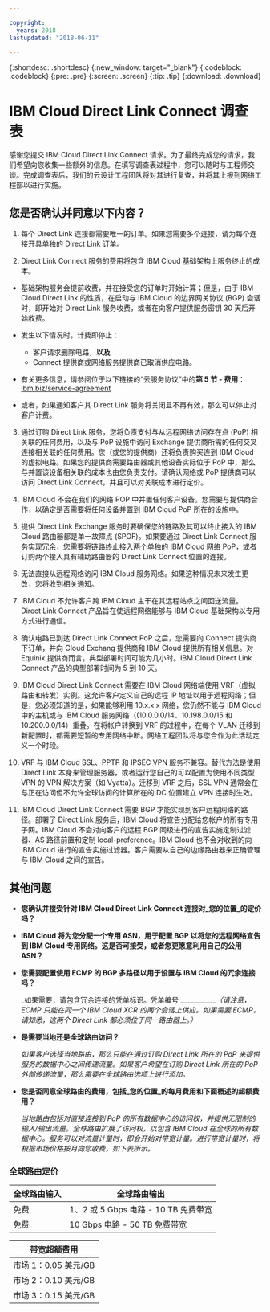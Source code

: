 ```yaml
---

copyright:
  years: 2018
lastupdated: "2018-06-11"

---
```


{:shortdesc: .shortdesc}
{:new_window: target="_blank"}
{:codeblock: .codeblock}
{:pre: .pre}
{:screen: .screen}
{:tip: .tip}
{:download: .download}

# IBM Cloud Direct Link Connect 调查表

感谢您提交 IBM Cloud Direct Link Connect 请求。为了最终完成您的请求，我们希望向您收集一些额外的信息。在填写调查表过程中，您可以随时与工程师交谈。完成调查表后，我们的云设计工程团队将对其进行复查，并将其上报到网络工程部以进行实施。

## 您是否确认并同意以下内容？

1. 每个 Direct Link 连接都需要唯一的订单。如果您需要多个连接，请为每个连接开具单独的 Direct Link 订单。

2. Direct Link Connect 服务的费用将包含 IBM Cloud 基础架构上服务终止的成本。 

 * 基础架构服务会提前收费，并在接受您的订单时开始计算；但是，由于 IBM Cloud Direct Link 的性质，在启动与 IBM Cloud 的边界网关协议 (BGP) 会话时，即开始对 Direct Link 服务收费，或者在向客户提供服务密钥 30 天后开始收费。 

 * 发生以下情况时，计费即停止：
   * 客户请求删除电路，**以及** 
   * Connect 提供商或网络服务提供商已取消供应电路。
  * 有关更多信息，请参阅位于以下链接的“云服务协议”中的**第 5 节 - 费用**：[ibm.biz/service-agreement](ibm.biz/service-agreement)
  * 或者，如果通知客户其 Direct Link 服务将关闭且不再有效，那么可以停止对客户计费。

3. 通过订购 Direct Link 服务，您将负责支付与从远程网络访问存在点 (PoP) 相关联的任何费用，以及与 PoP 设施中访问 Exchange 提供商所需的任何交叉连接相关联的任何费用。您（或您的提供商）还将负责购买连到 IBM Cloud 的虚拟电路。如果您的提供商需要路由器或其他设备实际位于 PoP 中，那么与并置该设备相关联的成本也由您负责支付。请确认网络或 PoP 提供商可以访问 Direct Link Connect，并且可以对关联成本进行定价。

4. IBM Cloud 不会在我们的网络 POP 中并置任何客户设备。您需要与提供商合作，以确定是否需要将任何设备并置到 IBM Cloud PoP 所在的设施中。

5. 提供 Direct Link Exchange 服务时要确保您的链路及其可以终止接入的 IBM Cloud 路由器都是单一故障点 (SPOF)。如果要通过 Direct Link Connect 服务实现冗余，您需要将链路终止接入两个单独的 IBM Cloud 网络 PoP，或者订购两个接入具有辅助路由器的 Direct Link Connect 位置的连接。

6. 无法直接从远程网络访问 IBM Cloud 服务网络。如果这种情况未来发生更改，您将收到相关通知。

7. IBM Cloud 不允许客户跨 IBM Cloud 主干在其远程站点之间回送流量。Direct Link Connect 产品旨在使远程网络能够与 IBM Cloud 基础架构以专用方式进行通信。

8. 确认电路已到达 Direct Link Connect PoP 之后，您需要向 Connect 提供商下订单，并向 Cloud Exchang 提供商和 IBM Cloud 提供所有相关信息。对 Equinix 提供商而言，典型部署时间可能为几小时。IBM Cloud Direct Link Connect 产品的典型部署时间为 5 到 10 天。 

9. IBM Cloud Direct Link Connect 需要在 IBM Cloud 网络端使用 VRF（虚拟路由和转发）实例。这允许客户定义自己的远程 IP 地址以用于远程网络；但是，您必须知道的是，如果能够利用 10.x.x.x 网络，您仍然不能与 IBM Cloud 中的主机或与 IBM Cloud 服务网络（(10.0.0.0/14、10.198.0.0/15 和 10.200.0.0/14）重叠。在将帐户转换到 VRF 的过程中，在每个 VLAN 迁移到新配置时，都需要短暂的专用网络中断。网络工程团队将与您合作为此活动定义一个时段。

10. VRF 与 IBM Cloud SSL、PPTP 和 IPSEC VPN 服务不兼容。替代方法是使用 Direct Link 本身来管理服务器，或者运行您自己的可以配置为使用不同类型 VPN 的 VPN 解决方案（如 Vyatta）。迁移到 VRF 之后，SSL VPN 通常会在与正在访问但不允许全球访问的计算所在的 DC 位置建立 VPN 连接时生效。

11. IBM Cloud Direct Link Connect 需要 BGP 才能实现到客户远程网络的路径。部署了 Direct Link 服务后，IBM Cloud 将宣告分配给您帐户的所有专用子网。IBM Cloud 不会对向客户的远程 BGP 同级进行的宣告实施定制过滤器、AS 路径前置和定制 local-preference。IBM Cloud 也不会对收到的向 IBM Cloud 进行的宣告实施过滤器。客户需要从自己的边缘路由器来正确管理与 IBM Cloud 之间的宣告。

## 其他问题

* **您确认并接受针对 IBM Cloud Direct Link Connect 连接对_您的位置_的定价吗？**

* **IBM Cloud 将为您分配一个专用 ASN，用于配置 BGP 以将您的远程网络宣告到 IBM Cloud 专用网络。这是否可接受，或者您更愿意利用自己的公用 ASN？**

* **您需要配置使用 ECMP 的 BGP 多路径以用于设置与 IBM Cloud 的冗余连接吗？** 

    _如果需要，请包含冗余连接的凭单标识。凭单编号 ____________（请注意，ECMP 只能在同一个 IBM Cloud XCR 的两个会话上供应。如果需要 ECMP，请知悉，这两个 Direct Link 都必须位于同一路由器上。）_


* **是需要当地还是全球路由访问？**

    _如果客户选择当地路由，那么只能在通过订购 Direct Link 所在的 PoP 来提供服务的数据中心之间传递流量。如果客户希望在订购 Direct Link 所在的 PoP 外部传递流量，那么需要在全球路由选项上进行添加。_

* **您是否同意全球路由的费用，包括_您的位置_的每月费用和下面概述的超额费用？**

    _当地路由包括对直接连接到 PoP 的所有数据中心的访问权，并提供无限制的输入/输出流量。全球路由扩展了访问权，以包含 IBM Cloud 在全球的所有数据中心。服务可以对流量计量时，即会开始对带宽计量。进行带宽计量时，将根据市场价格按月向您收费，如下表所示。_


### 全球路由定价

|全球路由输入|全球路由输出|
|---|---|
|免费|1、2 或 5 Gbps 电路 - 10 TB 免费带宽|
|免费|10 Gbps 电路 - 50 TB 免费带宽|


|带宽超额费用|
|---|
|市场 1：0.05 美元/GB|
|市场 2：0.10 美元/GB|
|市场 3：0.15 美元/GB|
